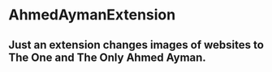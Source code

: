# AhmedAymanExtension

## Just an extension changes images of websites to The One and The Only Ahmed Ayman. 
